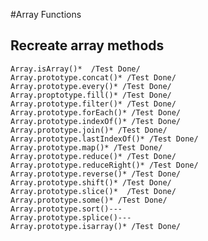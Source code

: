 #Array Functions

## Recreate array methods
    Array.isArray()*  /Test Done/
    Array.prototype.concat()* /Test Done/
    Array.prototype.every()* /Test Done/
    Array.proptotype.fill()* /Test Done/
    Array.prototype.filter()* /Test Done/
    Array.prototype.forEach()* /Test Done/
    Array.prototype.indexOf()* /Test Done/
    Array.prototype.join()* /Test Done/
    Array.prototype.lastIndexOf()* /Test Done/
    Array.prototype.map()* /Test Done/
    Array.prototype.reduce()* /Test Done/
    Array.prototype.reduceRight()* /Test Done/
    Array.prototype.reverse()* /Test Done/
    Array.prototype.shift()* /Test Done/
    Array.prototype.slice()*  /Test Done/
    Array.prototype.some()* /Test Done/
    Array.prototype.sort()---
    Array.prototype.splice()---
    Array.prototype.isarray()* /Test Done/
